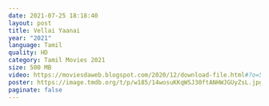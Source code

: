 ```yaml
---
date: 2021-07-25 18:18:40
layout: post
title: Vellai Yaanai
year: "2021"
language: Tamil
quality: HD
category: Tamil Movies 2021
size: 500 MB
video: https://moviesdaweb.blogspot.com/2020/12/download-file.html#?o=5e5eb6d16a6468534ee1b954fa118220f75e09adc0ed6854c35f364e5d22e8854161042e122c886a8f17226e981a3825325c1a4d26634466c82cb9c9ac63597353aafb86c01024d2d8e47378bc4764d584f4d9764c73dd19c4c8bda65fe7fcfbbbb815d0ab7da811a1b1a81028dca43e8741d5f44cedf3e6
poster: https://image.tmdb.org/t/p/w185/14wosuKKqWSJ30ftANHWJGUyZsL.jpg
paginate: false
---
```

